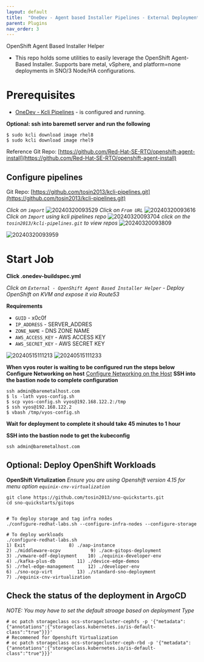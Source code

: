 ```yaml
---
layout: default
title:  "OneDev - Agent based Installer Pipelines - External Deployment"
parent: Plugins
nav_order: 3
---
```


OpenShift Agent Based Installer Helper

* This repo holds some utilities to easily leverage the OpenShift Agent-Based Installer. Supports bare metal, vSphere, and platform=none deployments in SNO/3 Node/HA configurations.


# Prerequisites
* [OneDev - Kcli Pipelines](../plugins/onedev-kcli-pipelines.html)  - is configured and running.  

**Optional: ssh into  baremetl server and run the following**
```
$ sudo kcli download image rhel8
$ sudo kcli download image rhel9
```
  
Reference Git Repo: [https://github.com/Red-Hat-SE-RTO/openshift-agent-install](https://github.com/Red-Hat-SE-RTO/openshift-agent-install)

## Configure pipelines
Git Repo: [https://github.com/tosin2013/kcli-pipelines.git](https://github.com/tosin2013/kcli-pipelines.git)

*Click on `import`*
![20240320093529](https://i.imgur.com/1b3zrpr.png)
*Click on `From URL`*
![20240320093616](https://i.imgur.com/pwPpEx0.png)
*Click on `Import` using kcli pipelines repo*
![20240320093704](https://i.imgur.com/EZTDdm5.png)
*click on the `tosin2013/kcli-pipelines.git` to view repos*
![20240320093809](https://i.imgur.com/MgdGkEN.png)

![20240320093959](https://i.imgur.com/pVvwaTR.png)

# Start Job 
**Click .onedev-buildspec.yml**


*Click on `External - OpenShift Agent Based Installer Helper` - Deploy OpenShift on KVM and expose it via Route53*

**Requirements**
* `GUID` - x0c0f
* `IP_ADDRESS` - SERVER_ADDRES
* `ZONE_NAME` - DNS ZONE NAME
* `AWS_ACCESS_KEY` - AWS ACCESS KEY
* `AWS_SECRET_KEY` - AWS SECRET KEY


![20240515111213](https://i.imgur.com/466gzik.png)
![20240515111233](https://i.imgur.com/OCwXY5W.png)

**When vyos router is waiting to be configured run the steps below**
**Configure Networking on host**
[Configure Networking on the Host](https://github.com/tosin2013/demo-virt/blob/rhpds/demo.redhat.com/docs/step1.md)
**SSH into the bastion node to complete configuration**
```
ssh admin@baremetalhost.com
$ ls -lath vyos-config.sh
$ scp vyos-config.sh vyos@192.168.122.2:/tmp
$ ssh vyos@192.168.122.2
$ vbash /tmp/vyos-config.sh
```

**Wait for deployment to complete it should take 45 minutes to 1 hour**

**SSH into the bastion node to get the kubeconfig**
```
ssh admin@baremetalhost.com
```


## Optional: Deploy OpenShift Workloads 
**OpenShift Virtulization**
*Ensure you are using Openshift version 4.15 for menu option `equinix-cnv-virtualization`*
```
git clone https://github.com/tosin2013/sno-quickstarts.git
cd sno-quickstarts/gitops


# To deploy storage and tag infra nodes
./configure-redhat-labs.sh --configure-infra-nodes --configure-storage 

# To deploy workloads
./configure-redhat-labs.sh 
1) Exit				   8) ./aap-instance
2) ./middleware-ocpv		   9) ./acm-gitops-deployment
3) ./vmware-odf-deployment	  10) ./equinix-developer-env
4) ./kafka-plus-db		  11) ./device-edge-demos
5) ./rhel-edge-management	  12) ./developer-env
6) ./sno-ocp-virt		  13) ./standard-sno-deployment
7) ./equinix-cnv-virtualization
```

## Check the status of the deployment in ArgoCD
*NOTE: You may have to set the default stroage based on deployment Type*
```
# oc patch storageclass ocs-storagecluster-cephfs -p '{"metadata": {"annotations":{"storageclass.kubernetes.io/is-default-class":"true"}}}'
# Recommened for Openshift Virtualization
# oc patch storageclass ocs-storagecluster-ceph-rbd -p '{"metadata": {"annotations":{"storageclass.kubernetes.io/is-default-class":"true"}}}'
```